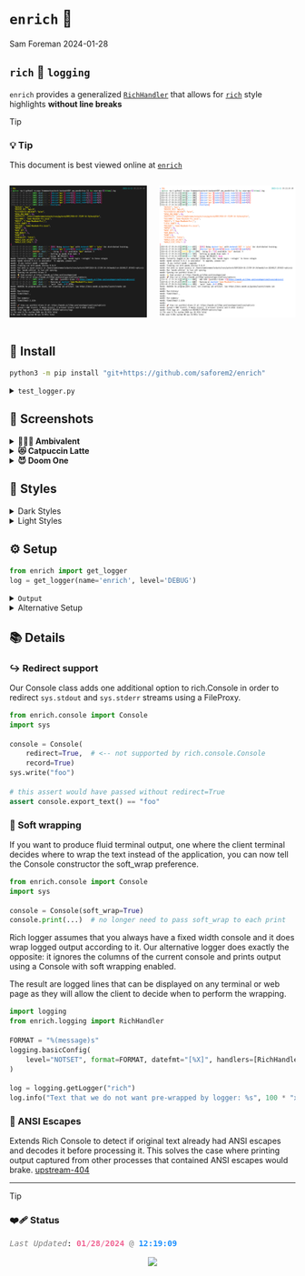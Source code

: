 # `enrich` 💸
Sam Foreman
2024-01-28

## `rich` 🤝 `logging`

`enrich` provides a generalized
[`RichHandler`](https://github.com/saforem2/enrich/blob/main/src/enrich/handler.py#L28)
that allows for [`rich`](https://github.com/Textualize/rich) style
highlights **without line breaks**

> [!TIP]
>
> ### <span style="color: var(--ansi-green);">💡 Tip</span>
>
> This document is best viewed online at
> [`enrich`](https://saforem2.github.io/enrich)

<!-- ::: {layout="[[35, -5, 35]]" layout-valign="bottom" style="display: flex; text-align:center; align-items: flex-end;"} -->

<div class="columns" style="display:flex;">

<div class="column" width="35%">

<img
src="https://github.com/saforem2/enrich/blob/main/assets/dark.png?raw=true"
class="stretch" />

</div>

<div class="column" width="35%">

<img
src="https://github.com/saforem2/enrich/blob/main/assets/light.png?raw=true"
class="stretch" />

</div>

</div>

## 🧩 Install

``` bash
python3 -m pip install "git+https://github.com/saforem2/enrich"
```

<details closed>
<summary>
<code>test_logger.py</code>
</summary>

``` python
from enrich import get_logger
log = get_logger(name='test', level='DEBUG')
log.debug('debug')
log.info('info')
log.warning('warning')
log.error('error')
log.critical('critical')
```

<details closed>
<summary>
<code>Output</code>:
</summary>

<div class="cell-output cell-output-display"
style="font-family:monospace!important;">

<pre style="white-space:pre;overflow-x:auto;line-height:normal;font-family:monospace;">
<span style="color:var(--ansi-black);">[</span><span style="color:var(--ansi-black-bright);">2024-01-28 </span><span style="color:var(--ansi-black-bright);">11:13:30</span><span style="color:var(--ansi-black);">]</span><span style="color:var(--ansi-black);">[</span><b><span style="color:var(--ansi-green);">DEBUG</span></b><span style="color:var(--ansi-black);">]</span><span style="color:var(--ansi-black);">[</span><i><span style="color:var(--ansi-cyan);">test_logger</span></i><span style="color:var(--ansi-green-bright)">:</span><span style="color:var(--ansi-black);">24</span><span style="color:var(--ansi-black);">]</span><b><span style="color:var(--ansi-yellow-bright);"> - </span></b>debug  
<span style="color:var(--ansi-black);">[</span><span style="color:var(--ansi-black-bright);">2024-01-28 </span><span style="color:var(--ansi-black-bright);">11:13:30</span><span style="color:var(--ansi-black);">]</span><span style="color:var(--ansi-black);">[</span><b><span style="color:var(--ansi-blue);">INFO</span></b><span style="color:var(--ansi-black);">]</span><span style="color:var(--ansi-black);">[</span><i><span style="color:var(--ansi-cyan);">test_logger</span></i><span style="color:var(--ansi-green-bright)">:</span><span style="color:var(--ansi-black);">25</span><span style="color:var(--ansi-black);">]</span><b><span style="color:var(--ansi-yellow-bright);"> - </span></b>info  
<span style="color:var(--ansi-black);">[</span><span style="color:var(--ansi-black-bright);">2024-01-28 </span><span style="color:var(--ansi-black-bright);">11:13:30</span><span style="color:var(--ansi-black);">]</span><span style="color:var(--ansi-black);">[</span><span style="color:var(--ansi-yellow);">WARNING</span><span style="color:var(--ansi-black);">]</span><span style="color:var(--ansi-black);">[</span><i><span style="color:var(--ansi-cyan);">test_logger</span></i><span style="color:var(--ansi-green-bright)">:</span><span style="color:var(--ansi-black);">26</span><span style="color:var(--ansi-black);">]</span><b><span style="color:var(--ansi-yellow-bright);"> - </span></b>warning  
<span style="color:var(--ansi-black);">[</span><span style="color:var(--ansi-black-bright);">2024-01-28 </span><span style="color:var(--ansi-black-bright);">11:13:30</span><span style="color:var(--ansi-black);">]</span><span style="color:var(--ansi-black);">[</span><b><span style="color:var(--ansi-red);">ERROR</span></b><span style="color:var(--ansi-black);">]</span><span style="color:var(--ansi-black);">[</span><i><span style="color:var(--ansi-cyan);">test_logger</span></i><span style="color:var(--ansi-green-bright)">:</span><span style="color:var(--ansi-black);">27</span><span style="color:var(--ansi-black);">]</span><b><span style="color:var(--ansi-yellow-bright);"> - </span></b>error  
<span style="color:var(--ansi-black);">[</span><span style="color:var(--ansi-black-bright)">2024-01-28 </span><span style="color:var(--ansi-black-bright)">11:13:30</span><span style="color:var(--ansi-black);">]</span><span style="color:var(--ansi-black);">[</span><b><span style="color:var(--black000); background-color: var(--ansi-red-bright);">CRITICAL</span></b><span style="color:var(--ansi-black);">]</span><span style="color:var(--ansi-black);">[</span><i><span style="color:var(--ansi-cyan);">test_logger</span></i><span style="color:var(--ansi-green-bright)">:</span><span style="color:var(--ansi-black);">28</span><span style="color:var(--ansi-black);">]</span><b><span style="color:var(--ansi-yellow-bright);"> - </span></b>critical
</pre>

</div>

</details>
</details>

## 📸 Screenshots

<details>
<summary>
<b>🤷🏻‍♂️ Ambivalent</b>
</summary>

<img
src="https://github.com/saforem2/enrich/blob/main/assets/logs/amvbivalent.png?raw=true"
class="stretch" alt="ambivalent" />

<img
src="https://github.com/saforem2/enrich/blob/main/assets/logs/ambivalent-transparent.png?raw=true"
class="stretch" alt="ambivalent-transparent" />

</details>
<details>
<summary>
<b>😻 Catpuccin Latte</b>
</summary>

<img
src="https://github.com/saforem2/enrich/blob/main/assets/logs/catpuccin-latte.png?raw=true"
class="stretch" alt="catpuccin-latte" /> <img
src="https://github.com/saforem2/enrich/blob/main/assets/logs/catpuccin-latte-transparent.png?raw=true"
class="stretch" alt="catpuccin-latte-transparent" />

</details>
<details>
<summary>
<b>😈 Doom One</b>
</summary>

<img
src="https://github.com/saforem2/enrich/blob/main/assets/logs/doom-one.png?raw=true"
class="stretch" alt="doom-one" /> <img
src="https://github.com/saforem2/enrich/blob/main/assets/logs/doom-one-transparent.png?raw=true"
class="stretch" alt="doom-one-transparent" />

</details>

## 💅 Styles

<details closed>
<summary>
Dark Styles
</summary>
<img src="./assets/styles-dark.png" class="stretch" />
</details>
<details closed>
<summary>
Light Styles
</summary>
<img src="./assets/styles-light.png" class="stretch" />
</details>
</details>
<!-- <details closed><summary>Screenshot:</summary> -->
<!---->
<!-- ::: {#fig-test-logger} -->
<!---->
<!-- ![`test_logger.py`](./assets/test_logger.png){.stretch} -->
<!---->
<!-- ::: -->
<!---->
<!-- </details> -->

## ⚙️ Setup

``` python
from enrich import get_logger
log = get_logger(name='enrich', level='DEBUG')
```

<details>
<summary>
<code>Output</code>
</summary>

``` python
log.debug('debug')
log.info('info')
log.warning('warning')
log.error('error')
log.critical('critical')
[2024-01-28 11:04:50][DEBUG][ipython:1] - debug
[2024-01-28 11:04:50][INFO][ipython:2] - info
[2024-01-28 11:04:50][WARNING][ipython:3] - warning
[2024-01-28 11:04:50][ERROR][ipython:4] - error
[2024-01-28 11:04:50][CRITICAL][ipython:5] - critical
```

</details>
<details>
<summary>
Alternative Setup
</summary>

- `logging.config.dictConfig(...)`:

  ``` python
  import yaml
  with Path('logconf.yaml').open('r') as stream:
      config = yaml.load(stream, Loader=yaml.FullLoader)
  log_config = logging.config.dictConfig(config)
  log = logging.getLogger(__name__)
  log.setLevel('INFO')
  ```

- Where `logconf.yaml`:

  ``` yaml
  ---
  # logconf.yaml
  handlers:
    term:
      class: enrich.handler.RichHandler
      show_time: true
      show_level: true
      enable_link_path: false
      level: DEBUG
  root:
    handlers: [term]
  disable_existing_loggers: false
  ...
  ```

</details>

## 📚 Details

### ↪️ Redirect support

Our Console class adds one additional option to rich.Console in order to
redirect `sys.stdout` and `sys.stderr` streams using a FileProxy.

``` python
from enrich.console import Console
import sys

console = Console(
    redirect=True,  # <-- not supported by rich.console.Console
    record=True)
sys.write("foo")

# this assert would have passed without redirect=True
assert console.export_text() == "foo"
```

### 🌯 Soft wrapping

If you want to produce fluid terminal output, one where the client
terminal decides where to wrap the text instead of the application, you
can now tell the Console constructor the soft_wrap preference.

``` python
from enrich.console import Console
import sys

console = Console(soft_wrap=True)
console.print(...)  # no longer need to pass soft_wrap to each print
```

Rich logger assumes that you always have a fixed width console and it
does wrap logged output according to it. Our alternative logger does
exactly the opposite: it ignores the columns of the current console and
prints output using a Console with soft wrapping enabled.

The result are logged lines that can be displayed on any terminal or web
page as they will allow the client to decide when to perform the
wrapping.

``` python
import logging
from enrich.logging import RichHandler

FORMAT = "%(message)s"
logging.basicConfig(
    level="NOTSET", format=FORMAT, datefmt="[%X]", handlers=[RichHandler()]
)

log = logging.getLogger("rich")
log.info("Text that we do not want pre-wrapped by logger: %s", 100 * "x")
```

### 💾 ANSI Escapes

Extends Rich Console to detect if original text already had ANSI escapes
and decodes it before processing it. This solves the case where printing
output captured from other processes that contained ANSI escapes would
brake.
[upstream-404](https://github.com/willmcgugan/rich/discussions/404)

</details>

------------------------------------------------------------------------

> [!TIP]
>
> ### <span style="color: var(--ansi-red);">❤️‍🩹 Status</span>
>
> <pre style="white-space:pre;overflow-x:auto;line-height:normal;font-family:Menlo,'DejaVu Sans Mono',consolas,'Courier New',monospace"><span style="color: #7f7f7f; text-decoration-color: #7f7f7f; font-style: italic">Last Updated</span>: <span style="color: #f06292; text-decoration-color: #f06292; font-weight: bold">01</span><span style="color: #f06292; text-decoration-color: #f06292">/</span><span style="color: #f06292; text-decoration-color: #f06292; font-weight: bold">28</span><span style="color: #f06292; text-decoration-color: #f06292">/</span><span style="color: #f06292; text-decoration-color: #f06292; font-weight: bold">2024</span> <span style="color: #7f7f7f; text-decoration-color: #7f7f7f">@</span> <span style="color: #1a8fff; text-decoration-color: #1a8fff; font-weight: bold">12:19:09</span>
> </pre>
> <!-- [[![](https://hits.seeyoufarm.com/api/count/incr/badge.svg?url=https%3A%2F%2Fsaforem2.github.io&count_bg=%2300CCFF&title_bg=%23303030&icon=&icon_color=%23E7E7E7&title=hits&edge_flat=false)](https://hits.seeyoufarm.com)]{style="text-align:center;"} -->
> <p align="center">
> <a href="https://hits.seeyoufarm.com"><img align="center" src="https://hits.seeyoufarm.com/api/count/incr/badge.svg?url=https%3A%2F%2Fsamforeman.me&count_bg=%2300CCFF&title_bg=%23303030&icon=&icon_color=%23E7E7E7&title=hits&edge_flat=false"/></a>
> </p>
